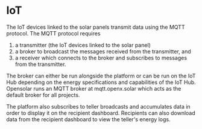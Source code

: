 # IoT

The IoT devices linked to the solar panels transmit data using the MQTT protocol. The MQTT protocol requires 

1. a transmitter \(the IoT devices linked to the solar panel\)
2. a broker to broadcast the messages received from the transmitter, and
3. a receiver which connects to the broker and subscribes to messages from the transmitter.

The broker can either be run alongside the platform or can be run on the IoT Hub depending on the energy specifications and capabilities of the IoT Hub. Opensolar runs an MQTT broker at mqtt.openx.solar which acts as the default broker for all projects.  
  
The platform also subscribes to teller broadcasts and accumulates data in order to display it on the recipient dashboard. Recipients can also download data from the recipient dashboard to view the teller's energy logs.

